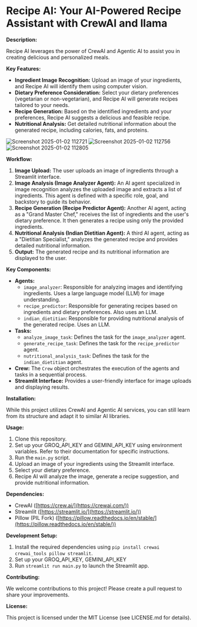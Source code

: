 # Recipe AI: Your AI-Powered Recipe Assistant with CrewAI and llama

**Description:**

Recipe AI leverages the power of CrewAI and Agentic AI to assist you in creating delicious and personalized meals.

**Key Features:**

-   **Ingredient Image Recognition:** Upload an image of your ingredients, and Recipe AI will identify them using computer vision.
-   **Dietary Preference Consideration:** Select your dietary preferences (vegetarian or non-vegetarian), and Recipe AI will generate recipes tailored to your needs.
-   **Recipe Generation:** Based on the identified ingredients and your preferences, Recipe AI suggests a delicious and feasible recipe.
-   **Nutritional Analysis:** Get detailed nutritional information about the generated recipe, including calories, fats, and proteins.

![Screenshot 2025-01-02 112721](https://github.com/user-attachments/assets/d6ce11aa-9c2d-481f-9208-209dfc92e6a1)
![Screenshot 2025-01-02 112756](https://github.com/user-attachments/assets/acc77ac2-349d-4663-a408-bab06fdfc766)
![Screenshot 2025-01-02 112805](https://github.com/user-attachments/assets/03e30ddc-2c73-4cb3-ab9d-5785db26e017)


**Workflow:**

1.  **Image Upload:** The user uploads an image of ingredients through a Streamlit interface.
2.  **Image Analysis (Image Analyzer Agent):** An AI agent specialized in image recognition analyzes the uploaded image and extracts a list of ingredients. This agent is defined with a specific role, goal, and backstory to guide its behavior.
3.  **Recipe Generation (Recipe Predictor Agent):** Another AI agent, acting as a "Grand Master Chef," receives the list of ingredients and the user's dietary preference. It then generates a recipe using only the provided ingredients.
4.  **Nutritional Analysis (Indian Dietitian Agent):** A third AI agent, acting as a "Dietitian Specialist," analyzes the generated recipe and provides detailed nutritional information.
5.  **Output:** The generated recipe and its nutritional information are displayed to the user.

**Key Components:**

-   **Agents:**
    -   `image_analyzer`: Responsible for analyzing images and identifying ingredients. Uses a large language model (LLM) for image understanding.
    -   `recipe_predictor`: Responsible for generating recipes based on ingredients and dietary preferences. Also uses an LLM.
    -   `indian_dietitian`: Responsible for providing nutritional analysis of the generated recipe. Uses an LLM.
-   **Tasks:**
    -   `analyze_image_task`: Defines the task for the `image_analyzer` agent.
    -   `generate_recipe_task`: Defines the task for the `recipe_predictor` agent.
    -   `nutritional_analysis_task`: Defines the task for the `indian_dietitian` agent.
-   **Crew:** The `Crew` object orchestrates the execution of the agents and tasks in a sequential process.
-   **Streamlit Interface:** Provides a user-friendly interface for image uploads and displaying results.


**Installation:**

While this project utilizes CrewAI and Agentic AI services, you can still learn from its structure and adapt it to similar AI libraries.

**Usage:**

1.  Clone this repository.
2.  Set up your GROQ_API_KEY and GEMINI_API_KEY using environment variables. Refer to their documentation for specific instructions.
3.  Run the `main.py` script.
4.  Upload an image of your ingredients using the Streamlit interface.
5.  Select your dietary preference.
6.  Recipe AI will analyze the image, generate a recipe suggestion, and provide nutritional information.

**Dependencies:**

-   CrewAI ([https://crew.ai/](https://crewai.com/))
-   Streamlit ([https://streamlit.io/](https://streamlit.io/))
-   Pillow (PIL Fork) ([https://pillow.readthedocs.io/en/stable/](https://pillow.readthedocs.io/en/stable/))

**Development Setup:**

1.  Install the required dependencies using `pip install crewai crewai_tools pillow streamlit`.
2.  Set up your GROQ_API_KEY, GEMINI_API_KEY
3.  Run `streamlit run main.py` to launch the Streamlit app.

**Contributing:**

We welcome contributions to this project! Please create a pull request to share your improvements.

**License:**

This project is licensed under the MIT License (see LICENSE.md for details).

